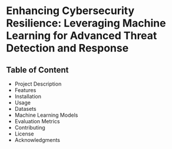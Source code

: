 # Enhancing Cybersecurity Resilience: Leveraging Machine Learning for Advanced Threat Detection and Response
## Table of Content
- Project Description
- Features
- Installation
- Usage
- Datasets
- Machine Learning Models
- Evaluation Metrics
- Contributing
- License
- Acknowledgments

